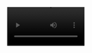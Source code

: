 <video src='https://github.com/Aldriano/Python/blob/main/drone_TelloDJI_mini/aruco/drone_read_Marker_Aruco..mp4' width=180/>
